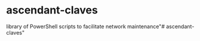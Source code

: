 # ascendant-claves
library of PowerShell scripts to facilitate network maintenance"# ascendant-claves" 
